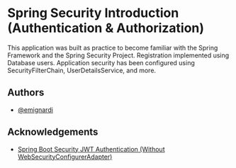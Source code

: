 # Spring Security Introduction (Authentication & Authorization)

This application was built as practice to become familiar with the Spring Framework and the Spring Security Project. Registration implemented using Database users. Application security has been configured using SecurityFilterChain, UserDetailsService, and more.
## Authors

- [@emignardi](https://github.com/emignardi)


## Acknowledgements

 - [Spring Boot Security JWT Authentication (Without WebSecurityConfigurerAdapter)](https://www.youtube.com/watch?v=GjN5IauaflY&list=PL82C6-O4XrHe3sDCodw31GjXbwRdCyyuY)
